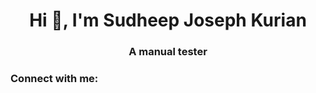 <h1 align="center">Hi 👋, I'm Sudheep Joseph Kurian</h1>
<h3 align="center">A manual tester</h3>

<h3 align="left">Connect with me:</h3>
<p align="left">
</p>

